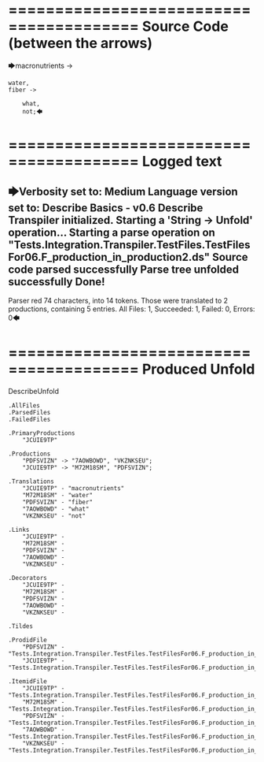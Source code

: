 ========================================
Source Code (between the arrows)
========================================

🡆macronutrients ->

    water,
	fiber ->

        what,
        not;🡄

========================================
Logged text
========================================

🡆Verbosity set to: Medium
Language version set to: Describe Basics - v0.6
Describe Transpiler initialized.
Starting a 'String -> Unfold' operation...
Starting a parse operation on "Tests.Integration.Transpiler.TestFiles.TestFilesFor06.F_production_in_production2.ds"
Source code parsed successfully
Parse tree unfolded successfully
Done!
------------------------
Parser red 74 characters, into 14 tokens.
Those were translated to 2 productions, containing 5 entries.
All Files: 1, Succeeded: 1, Failed: 0, Errors: 0🡄

========================================
Produced Unfold
========================================

DescribeUnfold

    .AllFiles
    .ParsedFiles
    .FailedFiles

    .PrimaryProductions
        "JCUIE9TP" 

    .Productions
        "PDFSVIZN" -> "7AOWBOWD", "VKZNKSEU";
        "JCUIE9TP" -> "M72M18SM", "PDFSVIZN";

    .Translations
        "JCUIE9TP" - "macronutrients"
        "M72M18SM" - "water"
        "PDFSVIZN" - "fiber"
        "7AOWBOWD" - "what"
        "VKZNKSEU" - "not"

    .Links
        "JCUIE9TP" - 
        "M72M18SM" - 
        "PDFSVIZN" - 
        "7AOWBOWD" - 
        "VKZNKSEU" - 

    .Decorators
        "JCUIE9TP" - 
        "M72M18SM" - 
        "PDFSVIZN" - 
        "7AOWBOWD" - 
        "VKZNKSEU" - 

    .Tildes

    .ProdidFile
        "PDFSVIZN" - "Tests.Integration.Transpiler.TestFiles.TestFilesFor06.F_production_in_production2.ds"
        "JCUIE9TP" - "Tests.Integration.Transpiler.TestFiles.TestFilesFor06.F_production_in_production2.ds"

    .ItemidFile
        "JCUIE9TP" - "Tests.Integration.Transpiler.TestFiles.TestFilesFor06.F_production_in_production2.ds"
        "M72M18SM" - "Tests.Integration.Transpiler.TestFiles.TestFilesFor06.F_production_in_production2.ds"
        "PDFSVIZN" - "Tests.Integration.Transpiler.TestFiles.TestFilesFor06.F_production_in_production2.ds"
        "7AOWBOWD" - "Tests.Integration.Transpiler.TestFiles.TestFilesFor06.F_production_in_production2.ds"
        "VKZNKSEU" - "Tests.Integration.Transpiler.TestFiles.TestFilesFor06.F_production_in_production2.ds"

